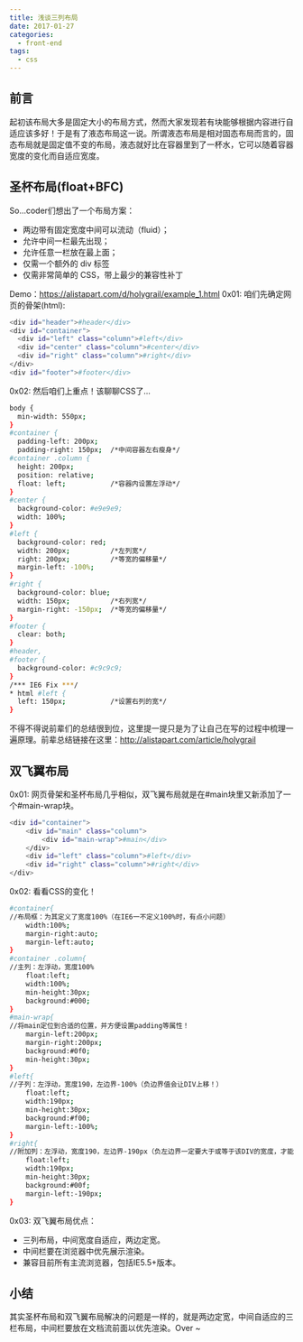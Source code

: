 ```yaml
---
title: 浅谈三列布局
date: 2017-01-27
categories:
  - front-end
tags:
  - css
---
```

## 前言
起初该布局大多是固定大小的布局方式，然而大家发现若有块能够根据内容进行自适应该多好！于是有了液态布局这一说。所谓液态布局是相对固态布局而言的，固态布局就是固定值不变的布局，液态就好比在容器里到了一杯水，它可以随着容器宽度的变化而自适应宽度。
## 圣杯布局(float+BFC)
So...coder们想出了一个布局方案：
- 两边带有固定宽度中间可以流动（fluid）；
- 允许中间一栏最先出现；
- 允许任意一栏放在最上面；
- 仅需一个额外的 div 标签
- 仅需非常简单的 CSS，带上最少的兼容性补丁

Demo：https://alistapart.com/d/holygrail/example_1.html
0x01: 咱们先确定网页的骨架(html):
``` bash
<div id="header">#header</div>
<div id="container">
  <div id="left" class="column">#left</div>
  <div id="center" class="column">#center</div>
  <div id="right" class="column">#right</div>
</div>
<div id="footer">#footer</div>
```
0x02: 然后咱们上重点！该聊聊CSS了...
``` bash
body {
  min-width: 550px;
}
#container {
  padding-left: 200px;   
  padding-right: 150px;  /*中间容器左右瘦身*/
#container .column {
  height: 200px;
  position: relative;
  float: left;           /*容器内设置左浮动*/
}
#center {
  background-color: #e9e9e9;
  width: 100%;
}
#left {
  background-color: red;
  width: 200px;          /*左列宽*/
  right: 200px;          /*等宽的偏移量*/
  margin-left: -100%;
}
#right {
  background-color: blue;
  width: 150px;          /*右列宽*/
  margin-right: -150px;  /*等宽的偏移量*/
}
#footer {
  clear: both;
}
#header, 
#footer {
  background-color: #c9c9c9;
}
/*** IE6 Fix ***/
* html #left {
  left: 150px;           /*设置右列的宽*/
}
```
不得不得说前辈们的总结很到位，这里提一提只是为了让自己在写的过程中梳理一遍原理。前辈总结链接在这里：http://alistapart.com/article/holygrail

## 双飞翼布局
0x01: 网页骨架和圣杯布局几乎相似，双飞翼布局就是在#main块里又新添加了一个#main-wrap块。
``` bash
<div id="container">
    <div id="main" class="column">
        <div id="main-wrap">#main</div>
    </div>
    <div id="left" class="column">#left</div>
    <div id="right" class="column">#right</div>
</div>
```
0x02: 看看CSS的变化！
``` bash
#container{
//布局框：为其定义了宽度100%（在IE6一不定义100%时，有点小问题）
	width:100%;
	margin-right:auto;
	margin-left:auto;
}
#container .column{
//主列：左浮动，宽度100%
	float:left;
	width:100%;
	min-height:30px;
	background:#000;
}
#main-wrap{
//将main定位到合适的位置，并方便设置padding等属性！
	margin-left:200px;
	margin-right:200px;
	background:#0f0;
	min-height:30px;
}
#left{
//子列：左浮动，宽度190，左边界-100%（负边界值会让DIV上移！）
	float:left;
	width:190px;
	min-height:30px;
	background:#f00;
	margin-left:-100%;
}
#right{
//附加列：左浮动，宽度190，左边界-190px（负左边界一定要大于或等于该DIV的宽度，才能靠到上一行去！）
	float:left;
	width:190px;
	min-height:30px;
	background:#00f;
	margin-left:-190px;
}
```
0x03: 双飞翼布局优点：
- 三列布局，中间宽度自适应，两边定宽。
- 中间栏要在浏览器中优先展示渲染。
- 兼容目前所有主流浏览器，包括IE5.5+版本。

## 小结
其实圣杯布局和双飞翼布局解决的问题是一样的，就是两边定宽，中间自适应的三栏布局，中间栏要放在文档流前面以优先渲染。Over ~